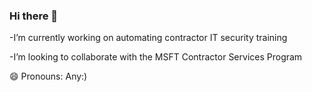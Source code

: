 ### Hi there 👋
-I’m currently working on automating contractor IT security training

-I’m looking to collaborate with the MSFT Contractor Services Program

😄 Pronouns: Any:)

<!--
**NaomiAk/NaomiAk** is a ✨ _special_ ✨ repository because its `README.md` (this file) appears on your GitHub profile.

Here are some ideas to get you started:

- 🔭 I’m currently working on automating contractor IT security training
- 🌱 I’m currently learning ...
- 👯 I’m looking to collaborate with the MSFT Contractor Services Program
- 🤔 I’m looking for help with ...
- 💬 Ask me about ...
- 📫 How to reach me: ...
- 😄 Pronouns: Any:)
- ⚡ Fun fact: ...
-->
